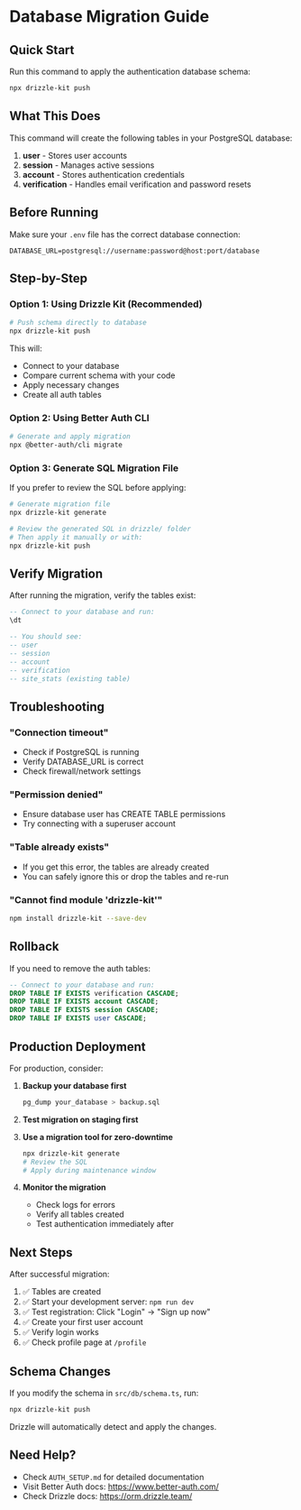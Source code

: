 # Database Migration Guide

## Quick Start

Run this command to apply the authentication database schema:

```bash
npx drizzle-kit push
```

## What This Does

This command will create the following tables in your PostgreSQL database:

1. **user** - Stores user accounts
2. **session** - Manages active sessions
3. **account** - Stores authentication credentials
4. **verification** - Handles email verification and password resets

## Before Running

Make sure your `.env` file has the correct database connection:

```env
DATABASE_URL=postgresql://username:password@host:port/database
```

## Step-by-Step

### Option 1: Using Drizzle Kit (Recommended)

```bash
# Push schema directly to database
npx drizzle-kit push
```

This will:
- Connect to your database
- Compare current schema with your code
- Apply necessary changes
- Create all auth tables

### Option 2: Using Better Auth CLI

```bash
# Generate and apply migration
npx @better-auth/cli migrate
```

### Option 3: Generate SQL Migration File

If you prefer to review the SQL before applying:

```bash
# Generate migration file
npx drizzle-kit generate

# Review the generated SQL in drizzle/ folder
# Then apply it manually or with:
npx drizzle-kit push
```

## Verify Migration

After running the migration, verify the tables exist:

```sql
-- Connect to your database and run:
\dt

-- You should see:
-- user
-- session
-- account
-- verification
-- site_stats (existing table)
```

## Troubleshooting

### "Connection timeout"
- Check if PostgreSQL is running
- Verify DATABASE_URL is correct
- Check firewall/network settings

### "Permission denied"
- Ensure database user has CREATE TABLE permissions
- Try connecting with a superuser account

### "Table already exists"
- If you get this error, the tables are already created
- You can safely ignore this or drop the tables and re-run

### "Cannot find module 'drizzle-kit'"
```bash
npm install drizzle-kit --save-dev
```

## Rollback

If you need to remove the auth tables:

```sql
-- Connect to your database and run:
DROP TABLE IF EXISTS verification CASCADE;
DROP TABLE IF EXISTS account CASCADE;
DROP TABLE IF EXISTS session CASCADE;
DROP TABLE IF EXISTS user CASCADE;
```

## Production Deployment

For production, consider:

1. **Backup your database first**
   ```bash
   pg_dump your_database > backup.sql
   ```

2. **Test migration on staging first**

3. **Use a migration tool for zero-downtime**
   ```bash
   npx drizzle-kit generate
   # Review the SQL
   # Apply during maintenance window
   ```

4. **Monitor the migration**
   - Check logs for errors
   - Verify all tables created
   - Test authentication immediately after

## Next Steps

After successful migration:

1. ✅ Tables are created
2. ✅ Start your development server: `npm run dev`
3. ✅ Test registration: Click "Login" → "Sign up now"
4. ✅ Create your first user account
5. ✅ Verify login works
6. ✅ Check profile page at `/profile`

## Schema Changes

If you modify the schema in `src/db/schema.ts`, run:

```bash
npx drizzle-kit push
```

Drizzle will automatically detect and apply the changes.

## Need Help?

- Check `AUTH_SETUP.md` for detailed documentation
- Visit Better Auth docs: https://www.better-auth.com/
- Check Drizzle docs: https://orm.drizzle.team/

